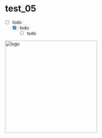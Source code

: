 # test_05
- [ ] todo
  - [x] todo 
    - [ ] todo
<img src="https://image.shutterstock.com/image-vector/cyborg-cyberpunk-future-devil-character-600w-1562925922.jpg" alt = "logo" width = "300" />
